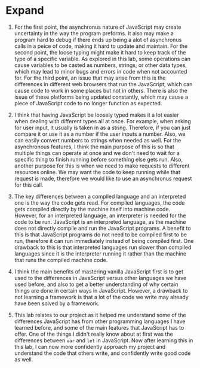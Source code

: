 # Expand

1. For the first point, the asynchronus nature of JavaScript may create uncertainty in the way the program preforms. It also may make a program hard to debug if there ends up being a alot of asynchronus calls in a peice of code, making it hard to update and maintain. For the second point, the loose typing might make it hard to keep track of the type of a specific variable. As explored in this lab, some operations can cause variables to be casted as numbers, strings, or other data types, which may lead to minor bugs and errors in code when not accounted for. For the third point, an issue that may arise from this is the differences in different web browsers that run the JavaScript, which can cause code to work in some places but not in others. There is also the issue of these platforms being updated constantly, which may cause a piece of JavaScript code to no longer function as expected.

2. I think that having JavaScript be loosely typed makes it a lot easier when dealing with different types all at once. For example, when asking for user input, it usually is taken in as a string. Therefore, if you can just compare it or use it as a number if the user inputs a number. Also, we can easily convert numbers to strings when needed as well. For the asynchronous features, I think the main purpose of this is so that multiple things can operate at once and we don't need to wait for a specific thing to finish running before something else gets run. Also, another purpose for this is when we need to make requests to different resources online. We may want the code to keep running while that request is made, therefore we would like to use an asynchronus request for this call.

3. The key differences between a compiled language and an interpreted one is the way the code gets read. For compiled languages, the code gets compiled directly by the machine itself into machine code. However, for an interpreted language, an interpreter is needed for the code to be run. JavaScript is an interpreted language, as the machine does not directly compile and run the JavaScript programs. A benefit to this is that JavaScript programs do not need to be compiled first to be run, therefore it can run immediately instead of being compiled first. One drawback to this is that interpreted languages run slower than compiled languages since it is the interpreter running it rather than the machine that runs the compiled machine code.

4. I think the main benefits of mastering vanilla JavaScript first is to get used to the differences in JavaScript versus other languages we have used before, and also to get a better understanding of why certain things are done in certain ways in JavaScript. However, a drawback to not learning a framework is that a lot of the code we write may already have been solved by a framework.

5. This lab relates to our project as it helped me understand some of the differences JavaScript has from other programming languages I have learned before, and some of the main features that JavaScript has to offer. One of the things I didn't really know about at first was the differences between `var` and `let` in JavaScript. Now after learning this in this lab, I can now more confidently approach my project and understand the code that others write, and confidently write good code as well.